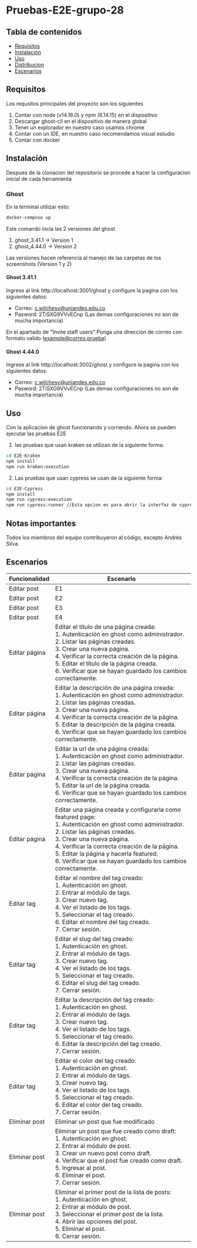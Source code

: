# Pruebas-E2E-grupo-28

## Tabla de contenidos

- [Requisitos](#requisitos)
- [Instalación](#instalación)
- [Uso](#uso)
- [Distribucion](#Distribucion)
- [Escenarios](#Escenarios)

## Requisitos

Los requsitos principales del proyecto son los siguientes

1. Contar con node (v14.18.0) y npm (6.14.15) en el dispositivo
2. Descargar ghost-cli en el dispositivo de manera global
3. Tener un explorador en nuestro caso usamos chrome
4. Contar con un IDE, en nuestro caso recomendamos visual estudio
5. Contar con docker

## Instalación

Despues de la clonacion del repositorio se procede a hacer la configuracion inicial de cada herramienta

### Ghost

En la terminal utilizar esto:

```bash
docker-compose up
```

Este comando incia las 2 versiones del ghost

1. ghost_3.41.1 -> Version 1
2. ghost_4.44.0 -> Version 2

Las versiones hacen referencia al manejo de las carpetas de los screenshots (Version 1 y 2)

#### Ghost 3.41.1

Ingrese al link http://localhost:3001/ghost y configure la pagina con los siguientes datos:

- Correo: c.wilchesv@uniandes.edu.co
- Pasword: 2TiSXG9VVvECnp
  (Las demas configuraciones no son de mucha importancia)

En el apartado de "Invite staff users"
Ponga una direccion de correo con formato valido (example@correo.prueba)

#### Ghost 4.44.0

Ingrese al link http://localhost:3002/ghost y configure la pagina con los siguientes datos:

- Correo: c.wilchesv@uniandes.edu.co
- Pasword: 2TiSXG9VVvECnp
  (Las demas configuraciones no son de mucha importancia)

## Uso

Con la aplicacion de ghost funcionando y corriendo. Ahora se pueden ejecutar las pruebas E2E

1. las pruebas que usan kraken se utilizan de la siguiente forma:

```bash
cd E2E-Kraken
npm install
npm run kraken:execution
```

2. Las pruebas que usan cypress se usan de la siguiente forma:

```bash
cd E2E-Cypress
npm install
npm run cypress:execution
npm run cypress:runner //Esta opcion es para abrir la interfaz de cypress
```

## Notas importantes

Todos los miembros del equipo contribuyeron al código, excepto Andrés Silva.

## Escenarios
|Funcionalidad   |Escenario   |
|---|---|
|Editar post|E1|
|Editar post|E2|
|Editar post|E3|
|Editar post|E4|
|Editar página|Editar el título de una página creada:<br>1. Autenticación en ghost como administrador.<br>2. Listar las páginas creadas.<br>3. Crear una nueva página.<br>4. Verificar la correcta creación de la página.<br>5. Editar el título de la página creada.<br>6. Verificar que se hayan guardado los cambios correctamente.|
|Editar página|Editar la descripción de una página creada:<br>1. Autenticación en ghost como administrador.<br>2. Listar las páginas creadas.<br>3. Crear una nueva página.<br>4. Verificar la correcta creación de la página.<br>5. Editar la descripción de la página creada.<br>6. Verificar que se hayan guardado los cambios correctamente.|
|Editar página|Editar la url de una página creada:<br>1. Autenticación en ghost como administrador.<br>2. Listar las páginas creadas.<br>3. Crear una nueva página.<br>4. Verificar la correcta creación de la página.<br>5. Editar la url de la página creada.<br>6. Verificar que se hayan guardado los cambios correctamente.|
|Editar página|Editar una página creada y configurarla como featured page:<br>1. Autenticación en ghost como administrador.<br>2. Listar las páginas creadas.<br>3. Crear una nueva página.<br>4. Verificar la correcta creación de la página.<br>5. Editar la página y hacerla featured.<br>6. Verificar que se hayan guardado los cambios correctamente.|
|Editar tag|Editar el nombre del tag creado:<br>1. Autenticación en ghost.<br>2. Entrar al módulo de tags.<br>3. Crear nuevo tag.<br>4. Ver el listado de los tags.<br>5. Seleccionar el tag creado.<br>6. Editar el nombre del tag creado.<br>7. Cerrar sesión.|
|Editar tag|Editar el slug del tag creado:<br>1. Autenticación en ghost.<br>2. Entrar al módulo de tags.<br>3. Crear nuevo tag.<br>4. Ver el listado de los tags.<br>5. Seleccionar el tag creado.<br>6. Editar el slug del tag creado.<br>7. Cerrar sesión.|
|Editar tag|Editar la descripción del tag creado:<br>1. Autenticación en ghost.<br>2. Entrar al módulo de tags.<br>3. Crear nuevo tag.<br>4. Ver el listado de los tags.<br>5. Seleccionar el tag creado.<br>6. Editar la descripción del tag creado.<br>7. Cerrar sesión.|
|Editar tag|Editar el color del tag creado:<br>1. Autenticación en ghost.<br>2. Entrar al módulo de tags.<br>3. Crear nuevo tag.<br>4. Ver el listado de los tags.<br>5. Seleccionar el tag creado.<br>6. Editar el color del tag creado.<br>7. Cerrar sesión.|
|Eliminar post|Eliminar un post que fue modificado|
|Eliminar post|Eliminar un post que fue creado como draft:<br>1. Autenticación en ghost.<br>2. Entrar al módulo de post.<br>3. Crear un nuevo post como draft.<br>4. Verificar que el post fue creado como draft.<br>5. Ingresar al post.<br>6. Eliminar el post.<br>7. Cerrar sesión.|
|Eliminar post|Eliminar el primer post de la lista de posts:<br>1. Autenticación en ghost.<br>2. Entrar al módulo de post.<br>3. Seleccionar el primer post de la lista.<br>4. Abrir las opciones del post.<br>5. Eliminar el post.<br>6. Cerrar sesión.|